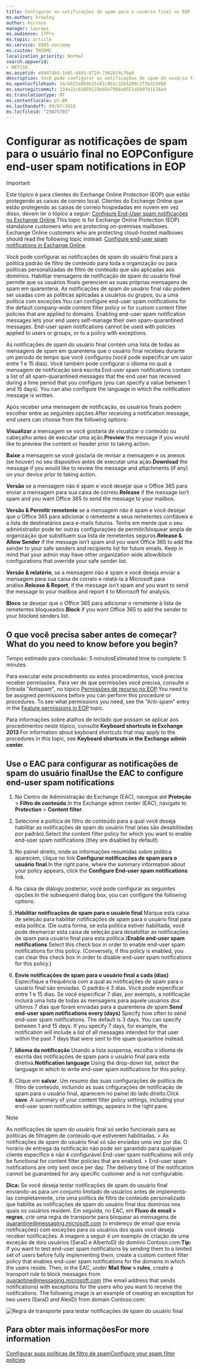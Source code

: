 ```yaml
---
title: Configurar as notificações de spam para o usuário final no EOP
ms.author: krowley
author: kccross
manager: laurawi
ms.audience: ITPro
ms.topic: article
ms.service: O365-seccomp
ms.custom: TN2DMC
localization_priority: Normal
search.appverid:
- MET150
ms.assetid: e9947db5-1dd1-4493-872d-7362b24c7ba0
description: Você pode configurar as notificações de spam do usuário final para a política padrão de filtro de conteúdo para toda a organização ou para políticas personalizadas de filtro de conteúdo que são aplicadas aos domínios.
ms.openlocfilehash: 3acb825a0b9e15c01c8b1c3266289c273b323d88
ms.sourcegitcommit: 234a22c61859133ed5e7988a9551a569781518a4
ms.translationtype: MT
ms.contentlocale: pt-BR
ms.lasthandoff: 09/07/2018
ms.locfileid: "23875793"
---
```

# <a name="configure-end-user-spam-notifications-in-eop"></a><span data-ttu-id="74e6c-103">Configurar as notificações de spam para o usuário final no EOP</span><span class="sxs-lookup"><span data-stu-id="74e6c-103">Configure end-user spam notifications in EOP</span></span>
  
> [!IMPORTANT]
> <span data-ttu-id="74e6c-p101">Este tópico é para clientes do Exchange Online Protection (EOP) que estão protegendo as caixas de correio local. Clientes do Exchange Online que estão protegendo as caixas de correio hospedadas em nuvem em vez disso, devem ler o tópico a seguir: [Configure End-User spam notificações no Exchange Online](configure-end-user-spam-notifications-in-exchange-online.md).</span><span class="sxs-lookup"><span data-stu-id="74e6c-p101">This topic is for Exchange Online Protection (EOP) standalone customers who are protecting on-premises mailboxes. Exchange Online customers who are protecting cloud-hosted mailboxes should read the following topic instead: [Configure end-user spam notifications in Exchange Online](configure-end-user-spam-notifications-in-exchange-online.md).</span></span> 
  
<span data-ttu-id="74e6c-p102">Você pode configurar as notificações de spam do usuário final para a política padrão de filtro de conteúdo para toda a organização ou para políticas personalizadas de filtro de conteúdo que são aplicadas aos domínios. Habilitar mensagens de notificação de spam do usuário final permite que os usuários finais gerenciem as suas próprias mensagens de spam em quarentena. As notificações de spam do usuário final não podem ser usadas com as políticas aplicadas a usuários ou grupos, ou a uma política com exceções.</span><span class="sxs-lookup"><span data-stu-id="74e6c-p102">You can configure end-user spam notifications for the default company-wide content filter policy or for custom content filter policies that are applied to domains. Enabling end-user spam notification messages lets your end users self-manage their own spam-quarantined messages. End-user spam notifications cannot be used with policies applied to users or groups, or to a policy with exceptions.</span></span>
  
<span data-ttu-id="74e6c-p103">As notificações de spam do usuário final contém uma lista de todas as mensagens de spam em quarentena que o usuário final recebeu durante um período de tempo que você configurou (você pode especificar um valor entre 1 e 15 dias). Você também pode configurar o idioma no qual a mensagem de notificação será escrita.</span><span class="sxs-lookup"><span data-stu-id="74e6c-p103">End-user spam notifications contain a list of all spam-quarantined messages that the end user has received during a time period that you configure (you can specify a value between 1 and 15 days). You can also configure the language in which the notification message is written.</span></span>
  
<span data-ttu-id="74e6c-111">Após receber uma mensagem de notificação, os usuários finais podem escolher entre as seguintes opções:</span><span class="sxs-lookup"><span data-stu-id="74e6c-111">After receiving a notification message, end users can choose from the following options:</span></span>

<span data-ttu-id="74e6c-112">**Visualizar** a mensagem se você gostaria de visualizar o conteúdo ou cabeçalho antes de executar uma ação.</span><span class="sxs-lookup"><span data-stu-id="74e6c-112">**Preview** the message if you would like to preview the content or header prior to taking action.</span></span>

<span data-ttu-id="74e6c-113">**Baixe** a mensagem se você gostaria de revisar a mensagem e os anexos (se houver) no seu dispositivo antes de executar uma ação.</span><span class="sxs-lookup"><span data-stu-id="74e6c-113">**Download** the message if you would like to review the message and attachments (if any) on your device prior to taking action.</span></span>

<span data-ttu-id="74e6c-114">**Versão** se a mensagem não é spam e você desejar que o Office 365 para enviar a mensagem para sua caixa de correio.</span><span class="sxs-lookup"><span data-stu-id="74e6c-114">**Release** if the message isn’t spam and you want Office 365 to send the message to your mailbox.</span></span>

<span data-ttu-id="74e6c-p104">**Versão & Permitir remetente** se a mensagem não é spam e você desejar que o Office 365 para adicionar o remetente a seus remetentes confiáveis e a lista de destinatários para e-mails futuros. Tenha em mente que o seu administrador pode ter outras configurações de permitir/bloquear ampla de organização que substituem sua lista de remetentes seguros.</span><span class="sxs-lookup"><span data-stu-id="74e6c-p104">**Release & Allow Sender** if the message isn’t spam and you want Office 365 to add the sender to your safe senders and recipients list for future emails. Keep in mind that your admin may have other organization wide allow/block configurations that override your safe sender list.</span></span>

<span data-ttu-id="74e6c-117">**Versão & relatório**, se a mensagem não é spam e você deseja enviar a mensagem para sua caixa de correio e relatá-la à Microsoft para análise.</span><span class="sxs-lookup"><span data-stu-id="74e6c-117">**Release & Report**, if the message isn’t spam and you want to send the message to your mailbox and report it to Microsoft for analysis.</span></span>

<span data-ttu-id="74e6c-118">**Bloco** se desejar que o Office 365 para adicionar o remetente à lista de remetentes bloqueados.</span><span class="sxs-lookup"><span data-stu-id="74e6c-118">**Block** if you want Office 365 to add the sender to your blocked senders list.</span></span>
  
## <a name="what-do-you-need-to-know-before-you-begin"></a><span data-ttu-id="74e6c-119">O que você precisa saber antes de começar?</span><span class="sxs-lookup"><span data-stu-id="74e6c-119">What do you need to know before you begin?</span></span>
<span data-ttu-id="74e6c-120"><a name="sectionSection0"> </a></span><span class="sxs-lookup"><span data-stu-id="74e6c-120"></span></span>

<span data-ttu-id="74e6c-121">Tempo estimado para conclusão: 5 minutos</span><span class="sxs-lookup"><span data-stu-id="74e6c-121">Estimated time to complete: 5 minutes</span></span>
  
<span data-ttu-id="74e6c-p105">Para executar este procedimento ou estes procedimentos, você precisa receber permissões. Para ver de que permissões você precisa, consulte o Entrada "Antispam", no tópico [Permissões de recurso no EOP](eop/feature-permissions-in-eop.md).</span><span class="sxs-lookup"><span data-stu-id="74e6c-p105">You need to be assigned permissions before you can perform this procedure or procedures. To see what permissions you need, see the "Anti-spam" entry in the [Feature permissions in EOP](eop/feature-permissions-in-eop.md) topic.</span></span> 
  
<span data-ttu-id="74e6c-124">Para informações sobre atalhos de teclado que possam se aplicar aos procedimentos neste tópico, consulte **Keyboard shortcuts in Exchange 2013**.</span><span class="sxs-lookup"><span data-stu-id="74e6c-124">For information about keyboard shortcuts that may apply to the procedures in this topic, see **Keyboard shortcuts in the Exchange admin center**.</span></span>
  
## <a name="use-the-eac-to-configure-end-user-spam-notifications"></a><span data-ttu-id="74e6c-125">Use o EAC para configurar as notificações de spam do usuário final</span><span class="sxs-lookup"><span data-stu-id="74e6c-125">Use the EAC to configure end-user spam notifications</span></span>

1. <span data-ttu-id="74e6c-126">No Centro de Administração do Exchange (EAC), navegue até **Proteção** \> **Filtro de conteúdo**.</span><span class="sxs-lookup"><span data-stu-id="74e6c-126">In the Exchange admin center (EAC), navigate to **Protection** \> **Content filter**.</span></span>
    
2. <span data-ttu-id="74e6c-127">Selecione a política de filtro de conteúdo para a qual você deseja habilitar as notificações de spam do usuário final (elas são desabilitadas por padrão).</span><span class="sxs-lookup"><span data-stu-id="74e6c-127">Select the content filter policy for which you want to enable end-user spam notifications (they are disabled by default).</span></span>
    
3. <span data-ttu-id="74e6c-128">No painel direito, onde as informações resumidas sobre política aparecem, clique no link **Configurar notificações de spam para o usuário final**.</span><span class="sxs-lookup"><span data-stu-id="74e6c-128">In the right pane, where the summary information about your policy appears, click the **Configure End-user spam notifications** link.</span></span> 
    
4. <span data-ttu-id="74e6c-129">Na caixa de diálogo posterior, você pode configurar as seguintes opções:</span><span class="sxs-lookup"><span data-stu-id="74e6c-129">In the subsequent dialog box, you can configure the following options:</span></span>
    
1. <span data-ttu-id="74e6c-p106">**Habilitar notificações de spam para o usuário final** Marque esta caixa de seleção para habilitar notificações de spam para o usuário final para esta política. (De outra forma, se esta política estiver habilitada, você pode desmarcar esta caixa de seleção para desabilitar as notificações de spam para usuário final para esta política.)</span><span class="sxs-lookup"><span data-stu-id="74e6c-p106">**Enable end-user spam notifications** Select this check box in order to enable end-user spam notifications for this policy. (Conversely, if this policy is enabled, you can clear this check box in order to disable end-user spam notifications for this policy.)</span></span> 
    
2. <span data-ttu-id="74e6c-p107">**Envie notificações de spam para o usuário final a cada (dias)** Especifique a frequência com a qual as notificações de spam para o usuário final são enviadas. O padrão é 3 dias. Você pode especificar entre 1 e 15 dias. Se você especificar 7 dias, por exemplo, a notificação incluirá uma lista de todas as mensagens para aquele usuários dos últimos 7 dias que foram enviadas para a quarentena de spam.</span><span class="sxs-lookup"><span data-stu-id="74e6c-p107">**Send end-user spam notifications every (days)** Specify how often to send end-user spam notifications. The default is 3 days. You can specify between 1 and 15 days. If you specify 7 days, for example, the notification will include a list of all messages intended for that user within the past 7 days that were sent to the spam quarantine instead.</span></span> 
    
3. <span data-ttu-id="74e6c-136">**Idioma da notificação** Usando a lista suspensa, escolha o idioma de escrita das notificações de spam para o usuário final para esta diretiva.</span><span class="sxs-lookup"><span data-stu-id="74e6c-136">**Notification language** Using the drop-down list, select the language in which to write end-user spam notifications for this policy.</span></span> 
    
5. <span data-ttu-id="74e6c-p108">Clique em **salvar**. Um resumo das suas configurações de política de filtro de conteúdo, incluindo as suas cnfigurações de notificação de spam para o usuário final, aparecem no painel do lado direito.</span><span class="sxs-lookup"><span data-stu-id="74e6c-p108">Click **save**. A summary of your content filter policy settings, including your end-user spam notification settings, appears in the right pane.</span></span>
    
> [!NOTE]
>  <span data-ttu-id="74e6c-p109">As notificações de spam do usuário final só serão funcionais para as políticas de filtragem de conteúdo que estiverem habilitadas. >  As notificações de spam do usuário final só são enviadas uma vez por dia. O horário de entrega da notificação não pode ser garantido para qualquer cliente específico e não é configurável.</span><span class="sxs-lookup"><span data-stu-id="74e6c-p109">End-user spam notifications will only be functional for content filter policies that are enabled. >  End-user spam notifications are only sent once per day. The delivery time of the notification cannot be guaranteed for any specific customer and is not configurable.</span></span> 
  
 <span data-ttu-id="74e6c-p110">**Dica:** Se você deseja testar notificações de spam do usuário final enviando-as para um conjunto limitado de usuários antes de implementá-las completamente, crie uma política de filtro de conteúdo personalizado que habilite as notificações de spam do usuário final dos domínios nos quais os usuários residem. Em seguida, no EAC, em **Fluxo de email \> regras**, crie uma regra de transporte para bloquear as mensagens de quarantine@messaging.microsoft.com (o endereço de email que envia notificações) com exceções para os usuários dos quais você deseja receber notificações. A imagem a seguir é um exemplo de criação de uma exceção de dois usuários (SaraD e AlbertoD) do domínio Contoso.com:</span><span class="sxs-lookup"><span data-stu-id="74e6c-p110">**Tip:** If you want to test end-user spam notifications by sending them to a limited set of users before fully implementing them, create a custom content filter policy that enables end-user spam notifications for the domains in which the users reside. Then, in the EAC, under **Mail flow \> rules**, create a transport rule to block messages from quarantine@messaging.microsoft.com (the email address that sends notifications) with exceptions for the users who you want to receive the notifications. The following image is an example of creating an exception for two users (SaraD and AlexD) from domain Contoso.com:</span></span> 
  
![Regra de transporte para testar notificações de spam do usuário final](media/EOP-ESN-testspecificusers.jpg)
  
## <a name="for-more-information"></a><span data-ttu-id="74e6c-146">Para obter mais informações</span><span class="sxs-lookup"><span data-stu-id="74e6c-146">For more information</span></span>

[<span data-ttu-id="74e6c-147">Configurar suas políticas de filtro de spam</span><span class="sxs-lookup"><span data-stu-id="74e6c-147">Configure your spam filter policies</span></span>](configure-your-spam-filter-policies.md)
  
